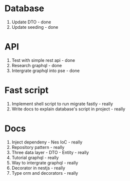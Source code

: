 # Database
1. Update DTO - done
2. Update seeding - done
# API
1. Test with simple rest api - done
2. Research graphql - done 
3. Intergrate graphql into pse - done
# Fast script
1. Implement shell script to run migrate fastly - really
2. Write docs to explain database's script in project - really
# Docs
1. Inject dependeny - Nes IoC - really
2. Repository pattern - really
3. Three data layer - DTO - Entity - really
4. Tutorial graphql - really 
5. Way to intergrate graphql - really
6. Decorator in nestjs - really
7. Type orm and decorators - really
